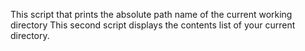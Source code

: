 This script that prints the absolute path name of the current working directory
This second script displays the contents list of your current directory.
